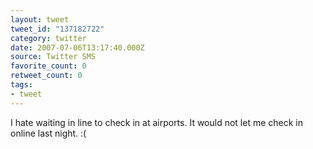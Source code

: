 ```yaml
---
layout: tweet
tweet_id: "137182722"
category: twitter
date: 2007-07-06T13:17:40.000Z
source: Twitter SMS
favorite_count: 0
retweet_count: 0
tags:
- tweet
---
```


I hate waiting in line to check in at airports. It would not let me check in online last night. :(
